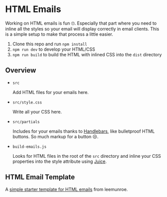 # HTML Emails

Working on HTML emails is fun 🙄. Especially that part where you need to inline all the styles so your email will display correctly in email clients. This is a simple setup to make that process a little easier.

1. Clone this repo and run `npm install`
2. `npm run dev` to develop your HTML/CSS
3. `npm run build` to build the HTML with inlined CSS into the `dist` directory

## Overview

- `src`

  Add HTML files for your emails here.

- `src/style.css`

  Write all your CSS here.

- `src/partials`

  Includes for your emails thanks to [Handlebars](https://handlebarsjs.com/), like bulletproof HTML buttons. So much markup for a button 😒.

- `build-emails.js`

  Looks for HTML files in the root of the `src` directory and inline your CSS properties into the style attribute using [Juice](https://github.com/Automattic/juice).

## HTML Email Template

A [simple starter template for HTML emails](https://github.com/leemunroe/responsive-html-email-template) from leemunroe.
